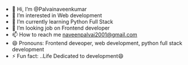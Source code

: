 - 👋 Hi, I’m @Palvainaveenkumar
- 👀 I’m interested in Web development
- 🌱 I’m currently learning Python Full Stack
- 💞️ I’m looking job on Frontend developer
- 📫 How to reach me naveenpalvai2001@gmail.com
- 😄 Pronouns: Frontend deveoper, web development, python full stack development
- ⚡ Fun fact: ..Life Dedicated to development😄

<!---
Palvainaveenkumar/Palvainaveenkumar is a ✨ special ✨ repository because its `README.md` (this file) appears on your GitHub profile.
You can click the Preview link to take a look at your changes.
--->
